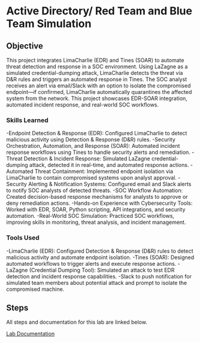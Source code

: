 # Active Directory/ Red Team and Blue Team Simulation

## Objective

This project integrates LimaCharlie (EDR) and Tines (SOAR) to automate threat detection and response in a SOC environment. Using LaZagne as a simulated credential-dumping attack, LimaCharlie detects the threat via D&R rules and triggers an automated response in Tines. The SOC analyst receives an alert via email/Slack with an option to isolate the compromised endpoint—if confirmed, LimaCharlie automatically quarantines the affected system from the network. This project showcases EDR-SOAR integration, automated incident response, and real-world SOC workflows.

### Skills Learned

-Endpoint Detection & Response (EDR): Configured LimaCharlie to detect malicious activity using Detection & Response (D&R) rules.
-Security Orchestration, Automation, and Response (SOAR): Automated incident response workflows using Tines to handle security alerts and remediation.
-Threat Detection & Incident Response: Simulated LaZagne credential-dumping attack, detected it in real-time, and automated response actions.
-Automated Threat Containment: Implemented endpoint isolation via LimaCharlie to contain compromised systems upon analyst approval.
-Security Alerting & Notification Systems: Configured email and Slack alerts to notify SOC analysts of detected threats.
-SOC Workflow Automation: Created decision-based response mechanisms for analysts to approve or deny remediation actions.
-Hands-on Experience with Cybersecurity Tools: Worked with EDR, SOAR, Python scripting, API integrations, and security automation.
-Real-World SOC Simulation: Practiced SOC workflows, improving skills in monitoring, threat analysis, and incident management.

### Tools Used

-LimaCharlie (EDR): Configured Detection & Response (D&R) rules to detect malicious activity and automate endpoint isolation.
-Tines (SOAR): Designed automated workflows to trigger alerts and execute response actions.
-LaZagne (Credential Dumping Tool): Simulated an attack to test EDR detection and incident response capabilities.
-Slack to push notification for simulated team members about potential attack and prompt to isolate the compromised machine. 

## Steps

All steps and documentation for this lab are linked below.

<a href="https://github.com/hameetbenipal/Active-Directory-Project/blob/main/AD%20Project%20Documentation.pdf">Lab Documentation</a>


